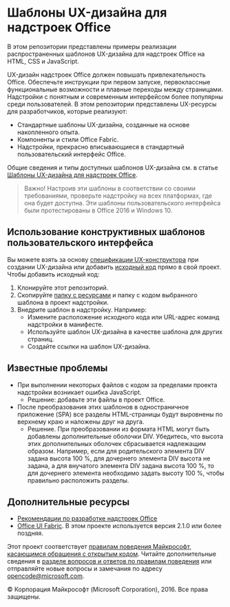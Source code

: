 # <a name="ux-design-patterns-for-office-add-ins"></a>Шаблоны UX-дизайна для надстроек Office 

В этом репозитории представлены примеры реализации распространенных шаблонов UX-дизайна для надстроек Office на HTML, CSS и JavaScript.

UX-дизайн надстроек Office должен повышать привлекательность Office. Обеспечьте инструкции при первом запуске, первоклассные функциональные возможности и плавные переходы между страницами. Надстройки с понятным и современным интерфейсом более популярны среди пользователей. В этом репозитории представлены UX-ресурсы для разработчиков, которые реализуют:

* Стандартные шаблоны UX-дизайна, созданные на основе накопленного опыта.
* Компоненты и стили Office Fabric.
* Надстройки, прекрасно вписывающиеся в стандартный пользовательский интерфейс Office. 

Общие сведения и типы доступных шаблонов UX-дизайна см. в статье [Шаблоны UX-дизайна для надстроек Office](https://dev.office.com/docs/add-ins/design/ux-design-patterns).

> Важно! Настроив эти шаблоны в соответствии со своими требованиями, проверьте надстройку на всех платформах, где она будет доступна. Эти шаблоны пользовательского интерфейса были протестированы в Office 2016 и Windows 10.

## <a name="using-the-ux-design-patterns"></a>Использование конструктивных шаблонов пользовательского интерфейса

Вы можете взять за основу [спецификации UX-конструктора](https://github.com/OfficeDev/Office-Add-in-UX-Design-Patterns) при создании UX-дизайна или добавить [исходный код](https://github.com/OfficeDev/Office-Add-in-UX-Design-Patterns-Code/tree/master/templates) прямо в свой проект. Чтобы добавить исходный код:

1. Клонируйте этот репозиторий. 
2. Скопируйте [папку с ресурсами](https://github.com/OfficeDev/Office-Add-in-UX-Design-Pattern-Code/tree/master/assets) и папку с кодом выбранного шаблона в проект надстройки.  
3. Внедрите шаблон в надстройку. Например:
    - Измените расположение исходного кода или URL-адрес команд надстройки в манифесте.
    - Используйте шаблон UX-дизайна в качестве шаблона для других страниц.
    - Создайте ссылки на шаблон UX-дизайна.

## <a name="known-issues"></a>Известные проблемы

* При выполнении некоторых файлов с кодом за пределами проекта надстройки возникает ошибка JavaScript. 
    * Решение: добавьте эти файлы в проект Office. 
* После преобразования этих шаблонов в одностраничное приложение (SPA) все разделы HTML-страницы будут выровнены по верхнему краю и наложены друг на друга. 
    * Решение. При преобразовании из формата HTML могут быть добавлены дополнительные оболочки DIV. Убедитесь, что высота этих дополнительных оболочек сбрасывается надлежащим образом. Например, если для родительского элемента DIV задана высота 100 %, для дочернего элемента DIV высота не задана, а для внучатого элемента DIV задана высота 100 %, то для дочернего элемента необходимо задать высоту 100 %, чтобы правильно расположить разделы.    
    
## <a name="additional-resources"></a>Дополнительные ресурсы

* [Рекомендации по разработке надстроек Office](https://dev.office.com/docs/add-ins/overview/add-in-development-best-practices)
* [Office UI Fabric](http://dev.office.com/fabric/). В этом проекте используется версия 2.1.0 или более поздняя.

Этот проект соответствует [правилам поведения Майкрософт, касающимся обращения с открытым кодом](https://opensource.microsoft.com/codeofconduct/). Читайте дополнительные сведения в [разделе вопросов и ответов по правилам поведения](https://opensource.microsoft.com/codeofconduct/faq/) или отправляйте новые вопросы и замечания по адресу [opencode@microsoft.com](mailto:opencode@microsoft.com).

© Корпорация Майкрософт (Microsoft Corporation), 2016. Все права защищены.


